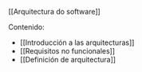 [[Arquitectura do software]]

Contenido:
+ [[Introducción a las arquitecturas]]
+ [[Requisitos no funcionales]]
+ [[Definición de arquitectura]]